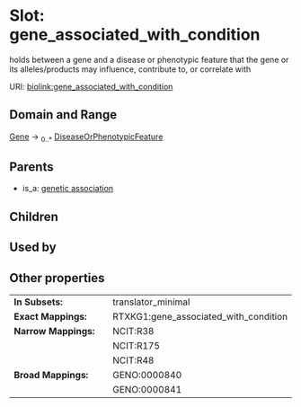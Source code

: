 
# Slot: gene_associated_with_condition


holds between a gene and a disease or phenotypic feature that the gene or its alleles/products may influence, contribute to, or correlate with

URI: [biolink:gene_associated_with_condition](https://w3id.org/biolink/vocab/gene_associated_with_condition)


## Domain and Range

[Gene](Gene.md) &#8594;  <sub>0..*</sub> [DiseaseOrPhenotypicFeature](DiseaseOrPhenotypicFeature.md)

## Parents

 *  is_a: [genetic association](genetic_association.md)

## Children


## Used by


## Other properties

|  |  |  |
| --- | --- | --- |
| **In Subsets:** | | translator_minimal |
| **Exact Mappings:** | | RTXKG1:gene_associated_with_condition |
| **Narrow Mappings:** | | NCIT:R38 |
|  | | NCIT:R175 |
|  | | NCIT:R48 |
| **Broad Mappings:** | | GENO:0000840 |
|  | | GENO:0000841 |

